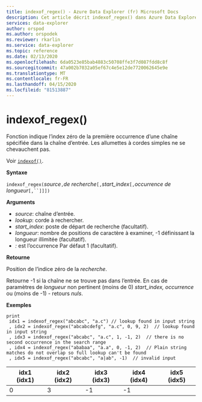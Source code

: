 ```yaml
---
title: indexof_regex() - Azure Data Explorer (fr) Microsoft Docs
description: Cet article décrit indexof_regex() dans Azure Data Explorer.
services: data-explorer
author: orspod
ms.author: orspodek
ms.reviewer: rkarlin
ms.service: data-explorer
ms.topic: reference
ms.date: 02/13/2020
ms.openlocfilehash: 6da0523e85bab4883c50708ffe3f7d087fdd8c8f
ms.sourcegitcommit: 47a002b7032a05ef67c4e5e12de7720062645e9e
ms.translationtype: MT
ms.contentlocale: fr-FR
ms.lasthandoff: 04/15/2020
ms.locfileid: "81513887"
---
```

# <a name="indexof_regex"></a>indexof_regex()

Fonction indique l’index zéro de la première occurrence d’une chaîne spécifiée dans la chaîne d’entrée. Les allumettes à cordes simples ne se chevauchent pas. 

Voir [`indexof()`](indexoffunction.md).

**Syntaxe**

`indexof_regex(`*source*`,`*de recherche*`[,`*start_index*`[,`*occurrence* *de longueur*`[,``]]])`

**Arguments**

* *source*: chaîne d’entrée.  
* *lookup*: corde à rechercher.
* *start_index*: poste de départ de recherche (facultatif).
* *longueur*: nombre de positions de caractère à examiner, -1 définissant la longueur illimitée (facultatif).
* *:* est l’occurrence Par défaut 1 (facultatif).

**Retourne**

Position de l’indice zéro de la *recherche*.

Retourne -1 si la chaîne ne se trouve pas dans l’entrée.
En cas de paramètres de *longueur* non pertinent (moins de 0) *start_index,* *occurrence* ou (moins de -1) - retours *nuls*.


**Exemples**
```kusto
print
 idx1 = indexof_regex("abcabc", "a.c") // lookup found in input string
 , idx2 = indexof_regex("abcabcdefg", "a.c", 0, 9, 2)  // lookup found in input string
 , idx3 = indexof_regex("abcabc", "a.c", 1, -1, 2)  // there is no second occurrence in the search range
 , idx4 = indexof_regex("ababaa", "a.a", 0, -1, 2)  // Plain string matches do not overlap so full lookup can't be found
 , idx5 = indexof_regex("abcabc", "a|ab", -1)  // invalid input
```

|idx1 (idx1)|idx2 (idx2)|idx3 (idx3)|idx4 (idx4)|idx5 (idx5)
|----|----|----|----|----
|0   |3   |-1  |-1  |    